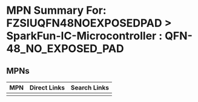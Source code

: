 



# MPN Summary For: FZSIUQFN48NOEXPOSEDPAD > SparkFun-IC-Microcontroller : QFN-48_NO_EXPOSED_PAD

## MPNs
  

|MPN|Direct Links|Search Links|
| :--- | :--- | :--- |
||||
